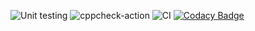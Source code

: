 
![Unit testing](https://github.com/99002498/project/workflows/Unit%20testing/badge.svg)
![cppcheck-action](https://github.com/99002498/project/workflows/cppcheck-action/badge.svg)
![CI](https://github.com/99002498/project/workflows/CI/badge.svg)
[![Codacy Badge](https://app.codacy.com/project/badge/Grade/3a91c62568eb4794b281e56a9f93942e)](https://www.codacy.com/manual/99002498/project?utm_source=github.com&amp;utm_medium=referral&amp;utm_content=99002498/project&amp;utm_campaign=Badge_Grade)

